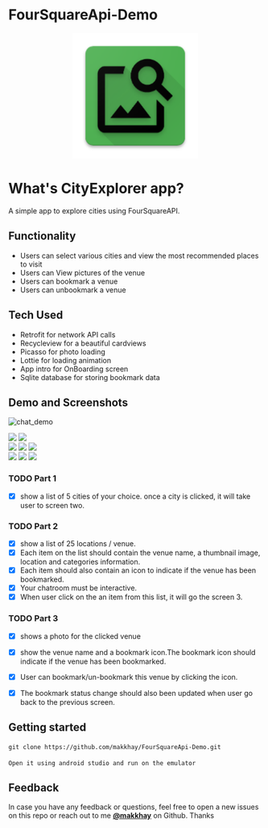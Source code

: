 # FourSquareApi-Demo


<p align="center">
  <a href="https://github.com/makkhay/CameraTranslate2">
    <img alt="daug" src="https://github.com/makkhay/FourSquareApi-Demo/blob/master/app/src/main/res/mipmap-xxxhdpi/ic_launcher.png" width="250">
  </a>
</p>


# What's CityExplorer app? 
A simple app to explore cities using FourSquareAPI.  



## Functionality
- Users can select various cities and view the most recommended places to visit 
- Users can View pictures of the venue 
- Users can bookmark a venue 
- Users can unbookmark a venue 

## Tech Used 
- Retrofit for network API calls 
- Recycleview for a beautiful cardviews
- Picasso for photo loading 
- Lottie for loading animation 
- App intro for OnBoarding screen 
- Sqlite database for storing bookmark data 

## Demo and Screenshots

![chat_demo](https://github.com/makkhay/FirebaseAI-Android-Chat-App/blob/master/first_gifff.gif)

<div style={{display: flex; flex-direction: row}}>
  <img src="https://github.com/makkhay/FirebaseAI-Android-Chat-App/blob/master/onboarding.png" width="270" />
  <img src="https://github.com/makkhay/FirebaseAI-Android-Chat-App/blob/master/nav_menu.png" width="270" />

</div>

<div style={{display: flex; flex-direction: row}}>
  <img src="https://github.com/makkhay/FirebaseAI-Android-Chat-App/blob/master/login.png" width="270" />
  <img src="https://github.com/makkhay/FirebaseAI-Android-Chat-App/blob/master/register.png" width="270" />
  <img src="https://github.com/makkhay/FirebaseAI-Android-Chat-App/blob/master/phone_register.png" width="270" />
 
</div>

<div style={{display: flex; flex-direction: row}}>
  <img src="https://github.com/makkhay/FirebaseAI-Android-Chat-App/blob/master/chat.png" width="270" />
  <img src="https://github.com/makkhay/FirebaseAI-Android-Chat-App/blob/master/dashboard.png" width="270" />
  <img src="https://github.com/makkhay/FirebaseAI-Android-Chat-App/blob/master/barchart.png" width="270" />
</div>


### TODO Part 1
- [x] show a list of 5 cities of your choice. once a city is clicked, it will take user to screen two.
### TODO Part 2 
- [x] show a list of 25 locations / venue.
- [x] Each item on the list should contain the venue name, a thumbnail image, location  and categories information.
- [x] Each item should also contain an icon to indicate if the venue has been bookmarked.
- [x] Your chatroom must be interactive.
- [x] When user click on the an item from this list, it will go the screen 3.

### TODO Part 3 
- [x] shows a photo for the clicked venue
- [x] show the venue name and a bookmark icon.The bookmark icon should indicate if the venue has been bookmarked. 
- [x] User can bookmark/un-bookmark this venue by clicking the icon.
- [x] The bookmark status change should also been updated when user go back to the previous screen.






## Getting started

```
git clone https://github.com/makkhay/FourSquareApi-Demo.git

Open it using android studio and run on the emulator 
```



## Feedback

In case you have any feedback or questions, feel free to open a new issues on this repo or reach out to me [**@makkhay**](https://github.com/makkhay) on Github. Thanks





